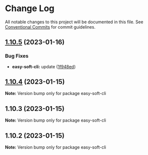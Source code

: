 # Change Log

All notable changes to this project will be documented in this file.
See [Conventional Commits](https://conventionalcommits.org) for commit guidelines.

## [1.10.5](https://github.com/kityandhero/easy-soft-framework/compare/easy-soft-cli@1.10.4...easy-soft-cli@1.10.5) (2023-01-16)


### Bug Fixes

* **easy-soft-cli:** update ([1f948ed](https://github.com/kityandhero/easy-soft-framework/commit/1f948ed93bfe653d766203272e14f30be51e1bf3))




## [1.10.4](https://github.com/kityandhero/easy-soft-framework/compare/easy-soft-cli@1.10.3...easy-soft-cli@1.10.4) (2023-01-15)

**Note:** Version bump only for package easy-soft-cli





## 1.10.3 (2023-01-15)

**Note:** Version bump only for package easy-soft-cli





## 1.10.2 (2023-01-15)

**Note:** Version bump only for package easy-soft-cli
